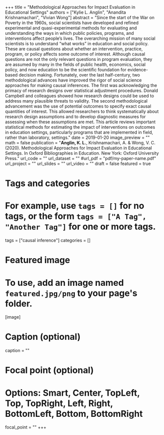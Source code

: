 +++ 
title = "Methodological Approaches for Impact Evaluation in Educational Settings" 
authors = ["Kylie L. Anglin", "Anandita Krishnamachari", "Vivian Wong"] 
abstract = "Since the start of the War on Poverty in the 1960s, social scientists have developed and refined experimental and quasi-experimental methods for evaluating and understanding the ways in which public policies, programs, and interventions affect people’s lives. The overarching mission of many social scientists is to understand “what works” in education and social policy. These are causal questions about whether an intervention, practice, program, or policy affects some outcome of interest. Although causal questions are not the only relevant questions in program evaluation, they are assumed by many in the fields of public health, economics, social policy, and now education to be the scientific foundation for evidence-based decision making. Fortunately, over the last half-century, two methodological advances have improved the rigor of social science approaches for making causal inferences. The first was acknowledging the primacy of research designs over statistical adjustment procedures. Donald Campbell and colleagues showed how research designs could be used to address many plausible threats to validity. The second methodological advancement was the use of potential outcomes to specify exact causal quantities of interest. This allowed researchers to think systematically about research design assumptions and to develop diagnostic measures for assessing when these assumptions are met. This article reviews important statistical methods for estimating the impact of interventions on outcomes in education settings, particularly programs that are implemented in field, rather than laboratory, settings." 
date = 2019-01-20
image_preview = ""
math = false
publication = "**Anglin, K. L.**, Krishnamachari, A. & Wong, V. C. (2020). Methodological Approaches for Impact Evaluation in Educational Settings. In Oxford Bibliographies in Education. New York: Oxford University Press."
url_code = ""
url_dataset = ""
#url_pdf = "pdf/my-paper-name.pdf"
url_project = ""
url_slides = ""
url_video = ""
draft = false
featured = true



# Tags and categories
# For example, use `tags = []` for no tags, or the form `tags = ["A Tag", "Another Tag"]` for one or more tags.
tags = ["causal inference"]
categories = []

# Featured image
# To use, add an image named `featured.jpg/png` to your page's folder.
[image]
  # Caption (optional)
  caption = ""

  # Focal point (optional)
  # Options: Smart, Center, TopLeft, Top, TopRight, Left, Right, BottomLeft, Bottom, BottomRight
  focal_point = ""
+++
